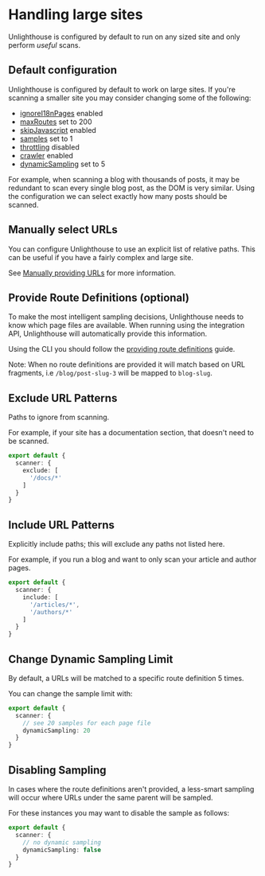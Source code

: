 # Handling large sites

Unlighthouse is configured by default to run on any sized site and only perform _useful_ scans.

## Default configuration

Unlighthouse is configured by default to work on large sites. If you're scanning a smaller site you may consider
changing some of the following:

- [ignoreI18nPages](/config/#scanner-ignorei18npages) enabled
- [maxRoutes](/config/#scanner-maxroutes) set to 200
- [skipJavascript](/config/#scanner-skipjavascript) enabled
- [samples](/config/#scanner-samples) set to 1
- [throttling](/config/#scanner-throttle) disabled
- [crawler](/config/#scanner-crawler) enabled
- [dynamicSampling](/config/#scanner-crawler) set to 5

For example, when scanning a blog with thousands of posts, it may be redundant to scan every single blog post, as the
DOM is very similar. Using the configuration we can select exactly how many posts should be scanned.

## Manually select URLs

You can configure Unlighthouse to use an explicit list of relative paths. This can be useful if you have a fairly complex
and large site.

See [Manually providing URLs](/guide/url-discovery#manually-providing-urls) for more information.

## Provide Route Definitions (optional)

To make the most intelligent sampling decisions, Unlighthouse needs to know which page files are available. When running
using the
integration API, Unlighthouse will automatically provide this information.

Using the CLI you should follow the [providing route definitions](/guide/route-definitions.html) guide.

Note: When no route definitions are provided it will match based on URL fragments, i.e `/blog/post-slug-3` will be
mapped to
`blog-slug`.

## Exclude URL Patterns

Paths to ignore from scanning.

For example, if your site has a documentation section, that doesn't need to be scanned.

```ts
export default {
  scanner: {
    exclude: [
      '/docs/*'
    ]
  }
}
```

## Include URL Patterns

Explicitly include paths; this will exclude any paths not listed here.

For example, if you run a blog and want to only scan your article and author pages.

```ts
export default {
  scanner: {
    include: [
      '/articles/*',
      '/authors/*'
    ]
  }
}
```

## Change Dynamic Sampling Limit

By default, a URLs will be matched to a specific route definition 5 times.

You can change the sample limit with:

```ts
export default {
  scanner: {
    // see 20 samples for each page file
    dynamicSampling: 20
  }
}
```

## Disabling Sampling

In cases where the route definitions aren't provided, a less-smart sampling will occur where URLs under the same parent
will be sampled.

For these instances you may want to disable the sample as follows:

```ts
export default {
  scanner: {
    // no dynamic sampling
    dynamicSampling: false
  }
}
```



